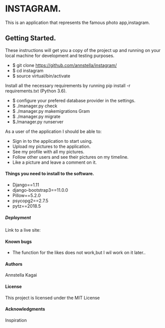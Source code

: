 # INSTAGRAM.

This is  an application that represents the famous photo app,instagram.

## Getting Started.

These instructions will get you a copy of the project up and running on your local machine for development and testing purposes. 

* $ git clone https://github.com/annstella/instagram/
* $ cd instagram
* $ source virtual/bin/activate

Install all the necessary requirements by running pip install -r requirements.txt (Python 3.6).
* $ configure your prefered database provider in the settings.
* $ ./manager.py check
* $ ./manager.py makemigrations Gram
* $ ./manager.py migrate
* $./manager.py runserver

As a user of the application I should be able to:

* Sign in to the application to start using.
* Upload my pictures to the application.
* See my profile with all my pictures.
* Follow other users and see their pictures on my timeline.
* Like a picture and leave a comment on it.



#### Things you need to install to the software.
* Django==1.11
* django-bootstrap3==11.0.0
* Pillow==5.2.0
* psycopg2==2.7.5
* pytz==2018.5

##### Deployment

Link to a live site: 


#### Known bugs
* The function for the likes does not work,but I wil work on it later..

#### Authors

Annstella Kagai

#### License

This project is licensed under the MIT License

#### Acknowledgments
Inspiration